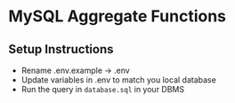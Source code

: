 # MySQL Aggregate Functions

## Setup Instructions

- Rename .env.example -> .env
- Update variables in .env to match you local database
- Run the query in `database.sql` in your DBMS
